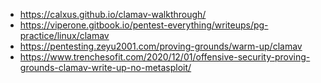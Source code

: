 * https://calxus.github.io/clamav-walkthrough/
* https://viperone.gitbook.io/pentest-everything/writeups/pg-practice/linux/clamav
* https://pentesting.zeyu2001.com/proving-grounds/warm-up/clamav
* https://www.trenchesofit.com/2020/12/01/offensive-security-proving-grounds-clamav-write-up-no-metasploit/
